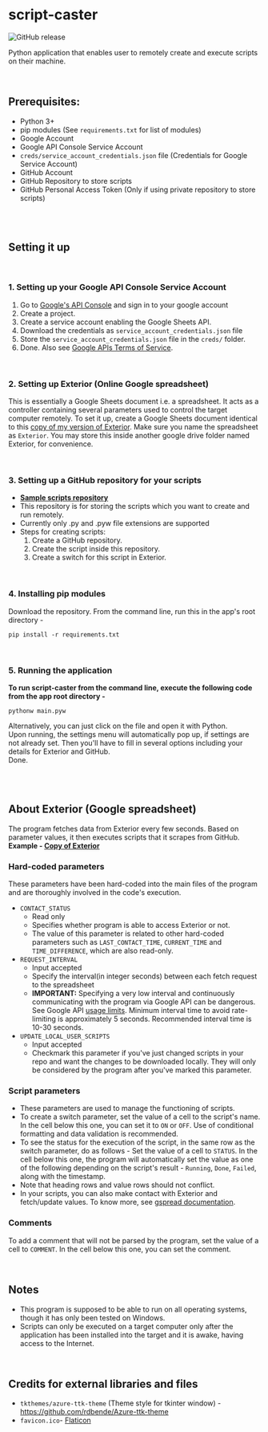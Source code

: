 # script-caster

![GitHub release](https://img.shields.io/badge/release-v2.1.0-blue)

Python application that enables user to remotely create and execute scripts on their machine.

<br>

## Prerequisites:
- Python 3+
- pip modules (See `requirements.txt` for list of modules)
- Google Account
- Google API Console Service Account
- `creds/service_account_credentials.json` file (Credentials for Google Service Account)
- GitHub Account
- GitHub Repository to store scripts
- GitHub Personal Access Token (Only if using private repository to store scripts)

<br><br>

## Setting it up

<br>

### 1. Setting up your Google API Console Service Account
1. Go to [Google's API Console](https://console.developers.google.com/) and sign in to your google account
2. Create a project.
3. Create a service account enabling the Google Sheets API. 
4. Download the credentials as `service_account_credentials.json` file
5. Store the `service_account_credentials.json` file in the `creds/` folder. 
6. Done.
Also see [Google APIs Terms of Service](https://developers.google.com/terms).

<br>

### 2. Setting up Exterior (Online Google spreadsheet)
This is essentially a Google Sheets document i.e. a spreadsheet. It acts as a controller containing several parameters used to control the target computer remotely. 
To set it up, create a Google Sheets document identical to this [copy of my version of Exterior](https://docs.google.com/spreadsheets/d/1-wv6vr59HgRiFLgtHK0UWTZpZ9824Kmz-BNgz9Xq0YI/edit?usp=sharing). Make sure you name the spreadsheet as `Exterior`. You may store this inside another google drive folder named Exterior, for convenience. 

<br>

### 3. Setting up a GitHub repository for your scripts
- **[Sample scripts repository](https://github.com/codegallivant/sample-scriptcaster-scripts/)**
- This repository is for storing the scripts which you want to create and run remotely.
- Currently only .py and .pyw file extensions are supported
- Steps for creating scripts:
  1. Create a GitHub repository. 
  2. Create the script inside this repository.
  3. Create a switch for this script in Exterior.


<br>

### 4. Installing pip modules
Download the repository. From the command line, run this in the app's root directory - 
```
pip install -r requirements.txt
```

<br>

### 5. Running the application
**To run script-caster from the command line, execute the following code from the app root directory -**
```
pythonw main.pyw
```
Alternatively, you can just click on the file and open it with Python.<br>
Upon running, the settings menu will automatically pop up, if settings are not already set. Then you'll have to fill in several options including your details for Exterior and GitHub.<br>
Done.

<br>
<br>

## About Exterior (Google spreadsheet)
The program fetches data from Exterior every few seconds. Based on parameter values, it then executes scripts that it scrapes from GitHub.
<br>
**Example - [Copy of Exterior](https://docs.google.com/spreadsheets/d/1-wv6vr59HgRiFLgtHK0UWTZpZ9824Kmz-BNgz9Xq0YI/edit?usp=sharing)**

### Hard-coded parameters
These parameters have been hard-coded into the main files of the program and are thoroughly involved in the code's execution.
- `CONTACT_STATUS`
  - Read only
  - Specifies whether program is able to access Exterior or not. 
  - The value of this parameter is related to other hard-coded parameters such as `LAST_CONTACT_TIME`, `CURRENT_TIME` and `TIME_DIFFERENCE`, which are also read-only.
- `REQUEST_INTERVAL`
  - Input accepted
  - Specify the interval(in integer seconds) between each fetch request to the spreadsheet
  - **IMPORTANT:** Specifying a very low interval and continuously communicating with the program via Google API can be dangerous. See Google API [usage limits](https://developers.google.com/sheets/api/limits). Minimum interval time to avoid rate-limiting is approximately 5 seconds. Recommended interval time is 10-30 seconds. 
- `UPDATE_LOCAL_USER_SCRIPTS`
  - Input accepted
  - Checkmark this parameter if you've just changed scripts in your repo and want the changes to be downloaded locally. They will only be considered by the program after you've marked this parameter.
  
### Script parameters
- These parameters are used to manage the functioning of scripts. 
- To create a switch parameter, set the value of a cell to the script's name. In the cell below this one, you can set it to `ON` or `OFF`. Use of conditional formatting and data validation is recommended.
- To see the status for the execution of the script, in the same row as the switch parameter, do as follows - Set the value of a cell to `STATUS`. In the cell below this one, the program will automatically set the value as one of the following depending on the script's result - `Running`, `Done`, `Failed`, along with the timestamp.
- Note that heading rows and value rows should not conflict.
- In your scripts, you can also make contact with Exterior and fetch/update values. To know more, see [gspread documentation](https://docs.gspread.org/en/latest/).

### Comments
To add a comment that will not be parsed by the program, set the value of a cell to `COMMENT`. In the cell below this one, you can set the comment. 

<br>

## Notes
 
- This program is supposed to be able to run on all operating systems, though it has only been tested on Windows.
- Scripts can only be executed on a target computer only after the application has been installed into the target and it is awake, having access to the Internet.

<br>

## Credits for external libraries and files
- `tkthemes/azure-ttk-theme` (Theme style for tkinter window) - 
  https://github.com/rdbende/Azure-ttk-theme
- `favicon.ico`-
  [Flaticon](https://www.flaticon.com/premium-icon/cloud-service_3211343?term=cloud&page=1&position=1&page=1&position=1&related_id=3211343&origin=search)
